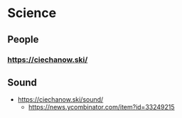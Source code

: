 # Science

## People

### https://ciechanow.ski/

## Sound

* https://ciechanow.ski/sound/
  * https://news.ycombinator.com/item?id=33249215
